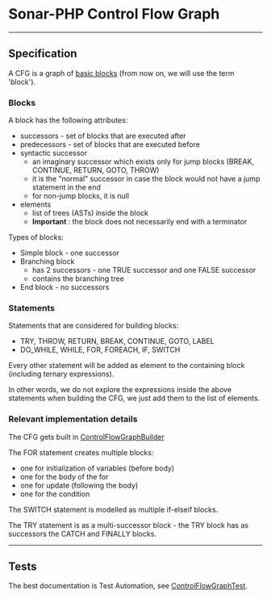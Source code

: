 # Sonar-PHP Control Flow Graph

----
## Specification

A CFG is a graph of [basic blocks](https://en.wikipedia.org/wiki/Basic_block) (from now on, we will use the term 'block').

### Blocks

A block has the following attributes:

* successors - set of blocks that are executed after
* predecessors - set of blocks that are executed before
* syntactic successor
  - an imaginary successor which exists only for jump blocks (BREAK, CONTINUE, RETURN, GOTO, THROW)
  - it is the "normal" successor in case the block would not have a jump statement in the end
  - for non-jump blocks, it is null
* elements
  - list of trees (ASTs) inside the block
  - **Important** : the block does not necessarily end with a terminator

Types of blocks:

* Simple block - one successor
* Branching block
  - has 2 successors - one TRUE successor and one FALSE successor
  - contains the branching tree
* End block - no successors

### Statements

Statements that are considered for building blocks:

* TRY, THROW, RETURN, BREAK, CONTINUE, GOTO, LABEL
* DO_WHILE, WHILE, FOR, FOREACH, IF, SWITCH

Every other statement will be added as element to the containing block (including ternary expressions).

In other words, we do not explore the expressions inside the above statements when building the CFG, we just add them to the list of elements.

### Relevant implementation details

The CFG gets built in [ControlFlowGraphBuilder](php-frontend/src/main/java/org/sonar/php/cfg/ControlFlowGraphBuilder.java)

The FOR statement creates multiple blocks:

- one for initialization of variables (before body)
- one for the body of the for
- one for update (following the body)
- one for the condition

The SWITCH statement is modelled as multiple if-elseif blocks.

The TRY statement is as a multi-successor block - the TRY block has as successors the CATCH and FINALLY blocks.

----
## Tests

The best documentation is Test Automation, see [ControlFlowGraphTest](php-frontend/src/test/java/org/sonar/php/cfg/ControlFlowGraphTest.java).
